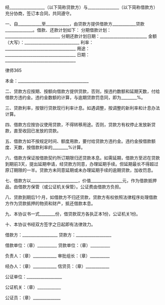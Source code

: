 
 经__________________（以下简称贷款方）与________________（以下简称借款方）充分协商，签订本合同，共同遵守。


一、自____________至____________，由贷款方提供借款方____________贷款______________。借款、还款计划如下：
分期借款计划：____________________________
分期还款计划日期：________________________
金额（大写）：____________________________
利率：____________________________________
用途：____________________________________
日期：____________________________________




 
律师365






本金：____________________________________




二、贷款方应按期、按额向借款方提供贷款，否则，按违约数额和延期天数，付给借款方违约金。违约金数额的计算，与逾期贷款罚息同，即为________%。


三、贷款利率，按银行贷款现行利率计息。如遇调整，按调整的新利率和计息办法计算。


四、借款方应按协议使用贷款，不得转移用途。否则，贷款方有权停止发放新贷款，直至收回已发放的贷款。


五、借款方如不按规定时间、额度用款，要付给贷款方违约金。违约金按借款额度、天数，按借款利率的________%计算。


六、借款方保证按借款契约所订期限归还贷款本息。如需延期，借款方至迟在贷款到期前3天，提出延期申请，经贷款方同意，办理延期手续。但延期最长不得超过原订期限的一半。贷款方未同意延期或未办理延期手续的逾期贷款，加收罚息。


七、借款方以________________________，价值________________元，作为借款抵押品，由借款方保管（或公证机关保管）。公证费由借款方负担。


八、贷款到期后1个月，如借款方不归还贷款，贷款方有权依照法律程序处理借款方作为贷款抵押的物资和财产，抵还借款本息。


九、本协议书一式________份，借贷款双方各执正本1份，公证机关1份。


十、本协议书经双方签字之日起即有法律效力。


 



 借款方：__________________ 贷款方：__________________
 
借款单位：（章）__________ 贷款单位：（章）__________
 
负责人：（章）____________ 审批组长：（章）__________
 
经办人：（章）____________ 信贷员：（章）____________
 


 

  公证单位：__________________                             
  
公证机关：（章）____________                             
  
公证员：（章）______________  
  

 
  

 
  
 
   
 
   
 
    


    
 

    


    


    
 
 
   
 
  
 
 


